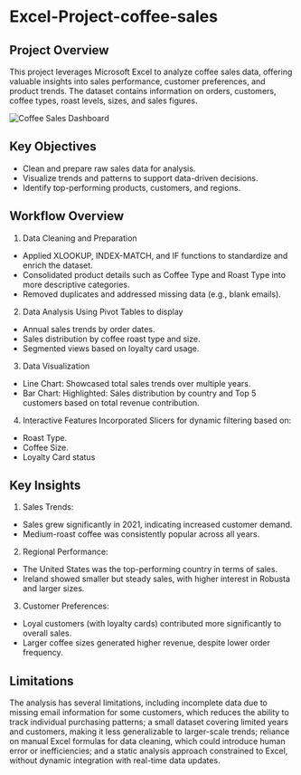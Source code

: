 # Excel-Project-coffee-sales

## Project Overview
This project leverages Microsoft Excel to analyze coffee sales data, offering valuable insights into sales performance, customer preferences, and product trends. The dataset contains information on orders, customers, coffee types, roast levels, sizes, and sales figures.

![Coffee Sales Dashboard](https://github.com/user-attachments/assets/3be3c05b-997b-42e8-b20a-212950d0f58e)

## Key Objectives
- Clean and prepare raw sales data for analysis.
- Visualize trends and patterns to support data-driven decisions.
- Identify top-performing products, customers, and regions.

## Workflow Overview

1. Data Cleaning and Preparation
- Applied XLOOKUP, INDEX-MATCH, and IF functions to standardize and enrich the dataset.
- Consolidated product details such as Coffee Type and Roast Type into more descriptive categories.
- Removed duplicates and addressed missing data (e.g., blank emails).

2. Data Analysis Using Pivot Tables to display
- Annual sales trends by order dates.
- Sales distribution by coffee roast type and size.
- Segmented views based on loyalty card usage.

3. Data Visualization
- Line Chart: Showcased total sales trends over multiple years.
- Bar Chart: Highlighted: Sales distribution by country and Top 5 customers based on total revenue contribution.

4. Interactive Features
Incorporated Slicers for dynamic filtering based on:
- Roast Type.
- Coffee Size.
- Loyalty Card status

## Key Insights

1. Sales Trends:
- Sales grew significantly in 2021, indicating increased customer demand.
- Medium-roast coffee was consistently popular across all years.

2. Regional Performance:
- The United States was the top-performing country in terms of sales.
- Ireland showed smaller but steady sales, with higher interest in Robusta and larger sizes.

3. Customer Preferences:
- Loyal customers (with loyalty cards) contributed more significantly to overall sales.
- Larger coffee sizes generated higher revenue, despite lower order frequency.

## Limitations
The analysis has several limitations, including incomplete data due to missing email information for some customers, which reduces the ability to track individual purchasing patterns; a small dataset covering limited years and customers, making it less generalizable to larger-scale trends; reliance on manual Excel formulas for data cleaning, which could introduce human error or inefficiencies; and a static analysis approach constrained to Excel, without dynamic integration with real-time data updates.


